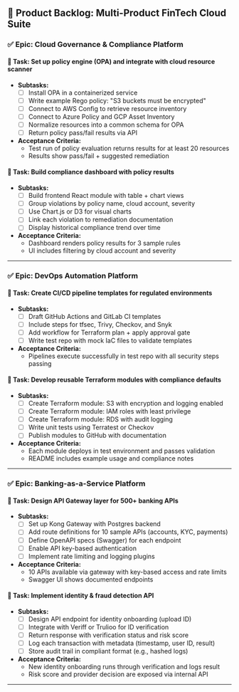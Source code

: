## 📌 Product Backlog: Multi-Product FinTech Cloud Suite

### ✅ Epic: Cloud Governance & Compliance Platform

#### 🔧 Task: Set up policy engine (OPA) and integrate with cloud resource scanner
- **Subtasks:**
  - [ ] Install OPA in a containerized service
  - [ ] Write example Rego policy: "S3 buckets must be encrypted"
  - [ ] Connect to AWS Config to retrieve resource inventory
  - [ ] Connect to Azure Policy and GCP Asset Inventory
  - [ ] Normalize resources into a common schema for OPA
  - [ ] Return policy pass/fail results via API
- **Acceptance Criteria:**
  - Test run of policy evaluation returns results for at least 20 resources
  - Results show pass/fail + suggested remediation

#### 🔧 Task: Build compliance dashboard with policy results
- **Subtasks:**
  - [ ] Build frontend React module with table + chart views
  - [ ] Group violations by policy name, cloud account, severity
  - [ ] Use Chart.js or D3 for visual charts
  - [ ] Link each violation to remediation documentation
  - [ ] Display historical compliance trend over time
- **Acceptance Criteria:**
  - Dashboard renders policy results for 3 sample rules
  - UI includes filtering by cloud account and severity

---

### ✅ Epic: DevOps Automation Platform

#### 🔧 Task: Create CI/CD pipeline templates for regulated environments
- **Subtasks:**
  - [ ] Draft GitHub Actions and GitLab CI templates
  - [ ] Include steps for tfsec, Trivy, Checkov, and Snyk
  - [ ] Add workflow for Terraform plan + apply approval gate
  - [ ] Write test repo with mock IaC files to validate templates
- **Acceptance Criteria:**
  - Pipelines execute successfully in test repo with all security steps passing

#### 🔧 Task: Develop reusable Terraform modules with compliance defaults
- **Subtasks:**
  - [ ] Create Terraform module: S3 with encryption and logging enabled
  - [ ] Create Terraform module: IAM roles with least privilege
  - [ ] Create Terraform module: RDS with audit logging
  - [ ] Write unit tests using Terratest or Checkov
  - [ ] Publish modules to GitHub with documentation
- **Acceptance Criteria:**
  - Each module deploys in test environment and passes validation
  - README includes example usage and compliance notes

---

### ✅ Epic: Banking-as-a-Service Platform

#### 🔧 Task: Design API Gateway layer for 500+ banking APIs
- **Subtasks:**
  - [ ] Set up Kong Gateway with Postgres backend
  - [ ] Add route definitions for 10 sample APIs (accounts, KYC, payments)
  - [ ] Define OpenAPI specs (Swagger) for each endpoint
  - [ ] Enable API key-based authentication
  - [ ] Implement rate limiting and logging plugins
- **Acceptance Criteria:**
  - 10 APIs available via gateway with key-based access and rate limits
  - Swagger UI shows documented endpoints

#### 🔧 Task: Implement identity & fraud detection API
- **Subtasks:**
  - [ ] Design API endpoint for identity onboarding (upload ID)
  - [ ] Integrate with Veriff or Trulioo for ID verification
  - [ ] Return response with verification status and risk score
  - [ ] Log each transaction with metadata (timestamp, user ID, result)
  - [ ] Store audit trail in compliant format (e.g., hashed logs)
- **Acceptance Criteria:**
  - New identity onboarding runs through verification and logs result
  - Risk score and provider decision are exposed via internal API

---
